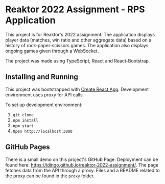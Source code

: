 # Reaktor 2022 Assignment - RPS Application

This project is for Reaktor's 2022 assignment. The application displays player data (matches, win ratio and other aggregate data) based on a history of rock-paper-scissors games. The application also displays ongoing games given through a WebSocket.

The project was made using TypeScript, React and React-Bootstrap.

## Installing and Running

This project was bootstrapped with [Create React App](https://github.com/facebook/create-react-app). Development environment uses proxy for API calls.

To set up development environment:
1. `git clone`
2. `npm install`
3. `npm start`
4. `Open http://localhost:3000`


## GitHub Pages

There is a small demo on this project's GitHub Page. Deployment can be found here: https://jdingo.github.io/reaktor-2022-assignment/. The page fetches data from the API through a proxy. Files and a README related to the proxy can be found in the `proxy` folder.